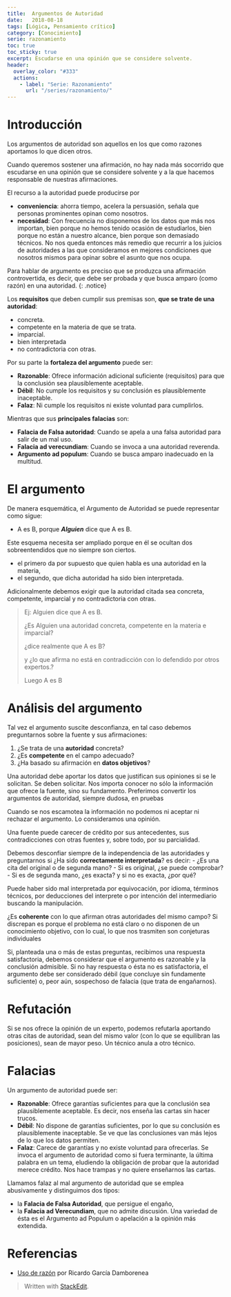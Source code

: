 ```yaml
---
title:  Argumentos de Autoridad
date:   2018-08-18
tags: [Lógica, Pensamiento crítico]
category: [Conocimiento]
serie: razonamiento
toc: true
toc_sticky: true
excerpt: Escudarse en una opinión que se considere solvente.
header:
  overlay_color: "#333"
  actions:
    - label: "Serie: Razonamiento"
      url: "/series/razonamiento/"
---
```

# Introducción
Los argumentos de autoridad son aquellos en los que como razones aportamos lo que dicen otros.

Cuando queremos sostener una afirmación, no hay nada más socorrido que escudarse en una opinión que se considere solvente y a la que hacemos responsable de nuestras afirmaciones.

El recurso a la autoridad puede producirse por
-   **conveniencia**: ahorra tiempo, acelera la persuasión, señala que personas prominentes opinan como nosotros.
-   **necesidad**: Con frecuencia no disponemos de los datos que más nos importan, bien porque no hemos tenido ocasión de estudiarlos, bien porque no están a nuestro alcance, bien porque son demasiado técnicos. No nos queda entonces más remedio que recurrir a los juicios de autoridades a las que consideramos en mejores condiciones que nosotros mismos para opinar sobre el asunto que nos ocupa.

Para hablar de argumento es preciso que se produzca una afirmación controvertida, es decir, que debe ser probada y que busca amparo (como razón) en una autoridad.
{: .notice}

Los  **requisitos**  que deben cumplir sus premisas son, **que se trate de una autoridad**:
 -   concreta.
-   competente en la materia de que se trata.
-   imparcial.
-   bien interpretada
-   no contradictoria con otras.

Por su parte la **fortaleza del argumento** puede ser:
-   **Razonable**: Ofrece información adicional suficiente (requisitos) para que la conclusión sea plausiblemente aceptable.
 -   **Débil**: No cumple los requisitos y su conclusión es plausiblemente inaceptable.
-   **Falaz**: Ni cumple los requisitos ni existe voluntad para cumplirlos.

Mientras que sus  **principales falacias**  son:
 -   **Falacia de Falsa autoridad**: Cuando se apela a una falsa autoridad para salir de un mal uso.
-   **Falacia ad verecundiam**: Cuando se invoca a una autoridad reverenda.
-   **Argumento ad populum**: Cuando se busca amparo inadecuado en la multitud.

# El argumento
De manera esquemática, el Argumento de Autoridad se puede represen­tar como sigue:
- A es B, porque **_Alguien_** dice que A es B.

Este esquema necesita ser ampliado porque en él se ocultan dos sobreentendidos que no siempre son ciertos.
-   el primero da por supuesto que quien habla es una autoridad en la materia,
-   el segundo, que dicha autoridad ha sido bien interpretada.

Adicionalmente debemos exigir que la autoridad citada sea concreta, competente, imparcial y no contradictoria con otras.

>Ej: Alguien dice que A es B.
>
>¿Es Alguien una autoridad concreta, competente en la materia e  imparcial?
> 
> ¿dice realmente que A es B?
> 
 >y ¿lo que afirma no está en contradicción con lo defendido por otros expertos.?
>
>Luego A es B

# Análisis del argumento
Tal vez el argumento suscite desconfianza, en tal caso debemos preguntarnos sobre la fuente y sus afirmaciones:

1.  ¿Se trata de una  **autoridad**  concreta?
2.  ¿Es  **competente**  en el campo adecuado?
3.  ¿Ha basado su afirmación en  **datos objetivos**?

Una autoridad debe aportar los datos que justifican sus opiniones si se le solicitan. Se deben solicitar. Nos importa conocer no sólo la información que ofrece la fuente, sino su fundamento. Preferimos convertir los argumentos de autoridad, siempre dudosa, en pruebas

Cuando se nos escamotea la información no podemos ni aceptar ni rechazar el argumento. Lo consideramos una opinión.

Una fuente puede carecer de crédito por sus antecedentes, sus contradicciones con otras fuentes y, sobre todo, por su parcialidad.

Debemos desconfiar siempre de la independencia de las autoridades y preguntarnos si ¿Ha sido  **correctamente interpretada**? es decir: 
	- ¿Es una cita del original o de segunda mano?
	- Si es original, ¿se puede comprobar?
	- Si es de segunda mano, ¿es exacta? y si no es exacta, ¿por qué? 

Puede haber sido mal interpretada por equivocación, por idioma, términos técnicos, por deducciones del interprete o por intención del intermediario buscando la manipulación.

¿Es  **coherente**  con lo que afirman otras autoridades del mismo campo? Si discrepan es porque el problema no está claro o no disponen de un conocimiento objetivo, con lo cual, lo que nos trasmiten son conjeturas individuales

Si, planteada una o más de estas preguntas, recibimos una respuesta satisfactoria, debemos considerar que el argumento es razonable y la conclusión admisible. Si no hay respuesta o ésta no es satisfactoria, el argumento debe ser considerado débil (que concluye sin fundamente suficiente) o, peor aún, sospechoso de falacia (que trata de engañarnos).

# Refutación

Si se nos ofrece la opinión de un experto, podemos refutarla aportando otras citas de autoridad, sean del mismo valor (con lo que se equilibran las posiciones), sean de mayor peso. Un técnico anula a otro técnico.

# Falacias

Un argumento de autoridad puede ser:
-   **Razonable**: Ofrece garantías suficientes para que la conclusión sea plausiblemente aceptable. Es decir, nos enseña las cartas sin hacer trucos.
-   **Débil**: No dispone de garantías suficientes, por lo que su conclusión es plausiblemente inaceptable. Se ve que las conclusiones van más lejos de lo que los datos permiten.
-   **Falaz**: Carece de garantías y no existe voluntad para ofrecerlas. Se invoca el argumento de autoridad como si fuera ter­minante, la última palabra en un tema, eludiendo la obligación de probar que la autoridad merece crédito. Nos hace trampas y no quiere enseñarnos las cartas.

Llamamos falaz al mal argumento de autoridad que se emplea abusivamente y distinguimos dos tipos:
-   la  **Falacia de Falsa Autoridad**, que persigue el engaño,
-   la  **Falacia ad Verecundiam**, que no admite discusión. Una variedad de ésta es el Argumento ad Populum o apelación a la opinión más extendida.

# Referencias
- [Uso de razón](http://www.usoderazon.com) por Ricardo García Damborenea

> Written with [StackEdit](https://stackedit.io/).
<!--stackedit_data:
eyJoaXN0b3J5IjpbNjAxNjUyNTc5XX0=
-->
